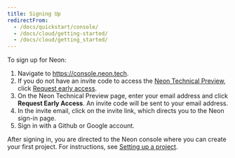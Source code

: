 ```yaml
---
title: Signing Up
redirectFrom:
  - /docs/quickstart/console/
  - /docs/cloud/getting-started/
  - /docs/cloud/getting_started/
---
```

To sign up for Neon:

1. Navigate to <https://console.neon.tech>.
2. If you do not have an invite code to access the [Neon Technical Preview](../reference/technical-preview-free-tier), click [Request early access](https://neon.tech/early-access/). 
3. On the Neon Technical Preview page, enter your email address and click **Request Early Access**. 
An invite code will be sent to your email address.
4. In the invite email, click on the invite link, which directs you to the Neon sign-in page.
5. Sign in with a Github or Google account.

After signing in, you are directed to the Neon console where you can create your first project. For instructions, see [Setting up a project](../get-started-with-neon/setting-up-a-project).